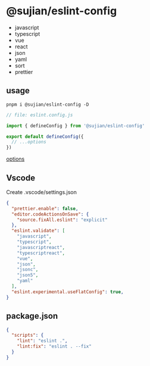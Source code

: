# @sujian/eslint-config

- javascript
- typescript
- vue
- react
- json
- yaml
- sort
- prettier


## usage

```
pnpm i @sujian/eslint-config -D
```

```js
// file: eslint.config.js

import { defineConfig } from '@sujian/eslint-config'

export default defineConfig({
  // ...options
})
```

[options](https://github.com/sujianqingfeng/eslint-config/blob/161221d8b90490853d078e6d7d29ec3611eef473/packages/config/src/types.ts#L18)


## Vscode 

Create .vscode/settings.json

```json
{
  "prettier.enable": false,
  "editor.codeActionsOnSave": {
    "source.fixAll.eslint": "explicit"
  },
  "eslint.validate": [
    "javascript",
    "typescript",
    "javascriptreact",
    "typescriptreact",
    "vue",
    "json",
    "jsonc",
    "json5",
    "yaml"
  ],
  "eslint.experimental.useFlatConfig": true,
}
```


## package.json

```json
{
  "scripts": {
    "lint": "eslint .",
    "lint:fix": "eslint . --fix"
  }
}
```

